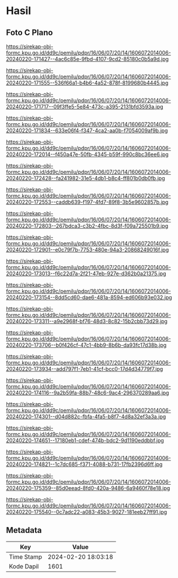 # Hasil

## Foto C Plano

https://sirekap-obj-formc.kpu.go.id/dd9c/pemilu/pdpr/16/06/07/20/14/1606072014006-20240220-171427--4ac6c85e-9fbd-4107-9cd2-85180c0b5a9d.jpg

https://sirekap-obj-formc.kpu.go.id/dd9c/pemilu/pdpr/16/06/07/20/14/1606072014006-20240220-171555--536f66a1-b4b6-4a52-878f-8199680b4445.jpg

https://sirekap-obj-formc.kpu.go.id/dd9c/pemilu/pdpr/16/06/07/20/14/1606072014006-20240220-171717--09f3ffe5-5e84-473c-a395-2131bfd3593a.jpg

https://sirekap-obj-formc.kpu.go.id/dd9c/pemilu/pdpr/16/06/07/20/14/1606072014006-20240220-171834--633e06f4-f347-4ca2-aa0b-f7054009af9b.jpg

https://sirekap-obj-formc.kpu.go.id/dd9c/pemilu/pdpr/16/06/07/20/14/1606072014006-20240220-172014--f450a47e-50fb-4345-b59f-990c8bc36ee6.jpg

https://sirekap-obj-formc.kpu.go.id/dd9c/pemilu/pdpr/16/06/07/20/14/1606072014006-20240220-172428--fa241982-31e5-4db1-b8c4-ff801b0db0fb.jpg

https://sirekap-obj-formc.kpu.go.id/dd9c/pemilu/pdpr/16/06/07/20/14/1606072014006-20240220-172553--caddb639-f197-4fd7-89f8-3b5e9602857b.jpg

https://sirekap-obj-formc.kpu.go.id/dd9c/pemilu/pdpr/16/06/07/20/14/1606072014006-20240220-172803--267bdca3-c3b2-4fbc-8d3f-f09a725501b9.jpg

https://sirekap-obj-formc.kpu.go.id/dd9c/pemilu/pdpr/16/06/07/20/14/1606072014006-20240220-172901--e0c79f7b-7753-480e-94a3-20868249016f.jpg

https://sirekap-obj-formc.kpu.go.id/dd9c/pemilu/pdpr/16/06/07/20/14/1606072014006-20240220-173013--f6c22d7a-2f21-47eb-927e-d362b0a21375.jpg

https://sirekap-obj-formc.kpu.go.id/dd9c/pemilu/pdpr/16/06/07/20/14/1606072014006-20240220-173154--8dd5cd60-dae6-481a-8594-ed606b93e032.jpg

https://sirekap-obj-formc.kpu.go.id/dd9c/pemilu/pdpr/16/06/07/20/14/1606072014006-20240220-173311--a9e2968f-bf76-48d3-8c82-15b2cbb73d29.jpg

https://sirekap-obj-formc.kpu.go.id/dd9c/pemilu/pdpr/16/06/07/20/14/1606072014006-20240220-173706--b0f426cf-47c1-4bb9-8b6b-da93fc17d38b.jpg

https://sirekap-obj-formc.kpu.go.id/dd9c/pemilu/pdpr/16/06/07/20/14/1606072014006-20240220-173934--add797f1-7eb1-41cf-bcc0-17d4d34779f7.jpg

https://sirekap-obj-formc.kpu.go.id/dd9c/pemilu/pdpr/16/06/07/20/14/1606072014006-20240220-174116--9a2b59fa-88b7-48c6-9ac4-296370289aa6.jpg

https://sirekap-obj-formc.kpu.go.id/dd9c/pemilu/pdpr/16/06/07/20/14/1606072014006-20240220-174301--d04d882c-fbfa-4fa5-b8f7-4d8a32ef3a3a.jpg

https://sirekap-obj-formc.kpu.go.id/dd9c/pemilu/pdpr/16/06/07/20/14/1606072014006-20240220-174651--17180eb1-cdef-474b-bdc2-9d1190eddbbf.jpg

https://sirekap-obj-formc.kpu.go.id/dd9c/pemilu/pdpr/16/06/07/20/14/1606072014006-20240220-174821--1c7dc685-f371-4088-b731-17fb2396d6ff.jpg

https://sirekap-obj-formc.kpu.go.id/dd9c/pemilu/pdpr/16/06/07/20/14/1606072014006-20240220-175359--85d0eead-8fd0-420a-9486-6a9460f78e18.jpg

https://sirekap-obj-formc.kpu.go.id/dd9c/pemilu/pdpr/16/06/07/20/14/1606072014006-20240220-175540--0c7adc22-a083-45b3-9027-181eeb27ff91.jpg


## Metadata

| Key        | Value               |
| ---------- | ------------------- |
| Time Stamp | 2024-02-20 18:03:18 |
| Kode Dapil | 1601                |



